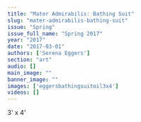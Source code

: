 ```yaml
---
title: "Mater Admirabilis: Bathing Suit"
slug: "mater-admirabilis-bathing-suit"
issue: "Spring"
issue_full_name: "Spring 2017"
year: "2017"
date: "2017-03-01"
authors: ['Serena Eggers']
section: "art"
audio: []
main_image: ""
banner_image: ""
images: ['eggersbathingsuitoil3x4']
videos: []
---
```

3' x 4'

